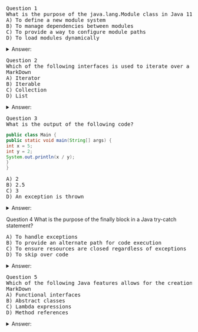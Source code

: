 <pre>
Question 1
What is the purpose of the java.lang.Module class in Java 11?
A) To define a new module system
B) To manage dependencies between modules
C) To provide a way to configure module paths
D) To load modules dynamically
</pre>

<details>
  <summary>Answer:</summary>
  
  A) To define a new module system
</details>

<pre>
Question 2
Which of the following interfaces is used to iterate over a collection in Java?
MarkDown
A) Iterator
B) Iterable
C) Collection
D) List
</pre>

<details>
  <summary>Answer:</summary>
  
  B) Iterable
</details>

<pre>
Question 3
What is the output of the following code?
</pre>
```Java
public class Main {
public static void main(String[] args) {
int x = 5;
int y = 2;
System.out.println(x / y);
}
}
```
<pre>
A) 2
B) 2.5
C) 3
D) An exception is thrown
</pre>

<details>
<summary>Answer:</summary>

A) 2 (Note: In Java, integer division results in an integer value)
</details>

Question 4
What is the purpose of the finally block in a Java try-catch statement?
<pre>
A) To handle exceptions
B) To provide an alternate path for code execution
C) To ensure resources are closed regardless of exceptions
D) To skip over code
</pre>

<details>
<summary>Answer:</summary>

C) To ensure resources are closed regardless of exceptions
</details>

<pre>
Question 5
Which of the following Java features allows for the creation of a lambda expression?
MarkDown
A) Functional interfaces
B) Abstract classes
C) Lambda expressions
D) Method references
</pre>

<details>
<summary>Answer:</summary>

A) Functional interfaces
</details>